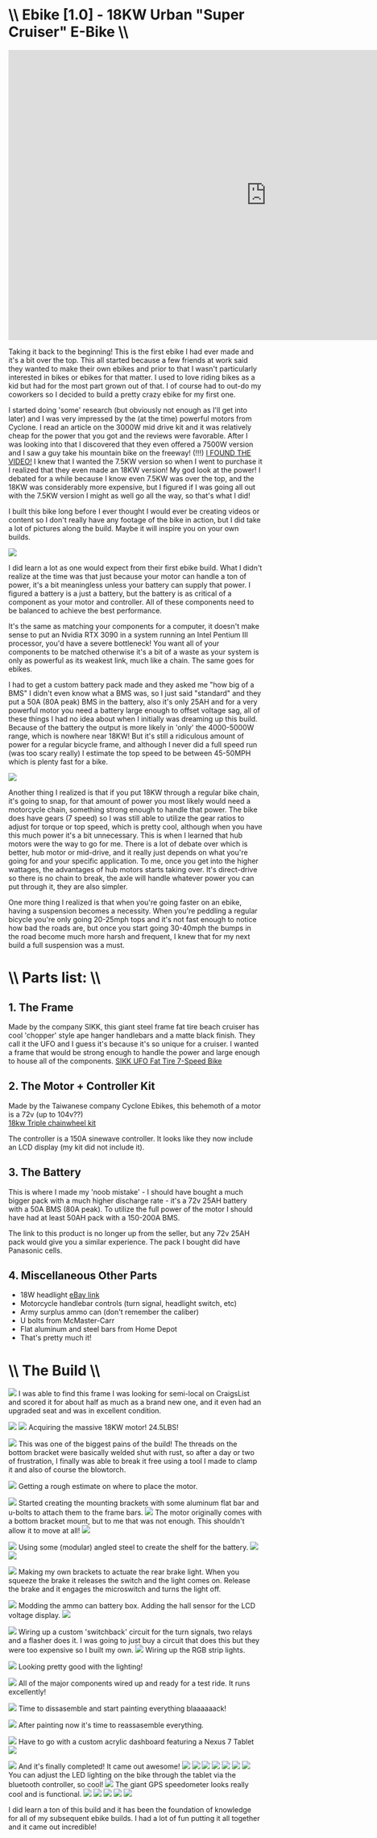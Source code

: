 # \\\ Ebike [1.0] - 18KW Urban "Super Cruiser" E-Bike \\\

<div class="video-container"><iframe width="1024" height="576" src="https://www.youtube.com/embed/LQ9pEd45NAE" title="YouTube video player" frameborder="0" allow="accelerometer; autoplay; clipboard-write; encrypted-media; gyroscope; picture-in-picture" allowfullscreen></iframe></div>

Taking it back to the beginning! This is the first ebike I had ever made and it's a bit over the top. This all started because a few friends at work said they wanted to make their own ebikes and prior to that I wasn't particularly interested in bikes or ebikes for that matter. I used to love riding bikes as a kid but had for the most part grown out of that. I of course had to out-do my coworkers so I decided to build a pretty crazy ebike for my first one. 

I started doing 'some' research (but obviously not enough as I'll get into later) and I was very impressed by the (at the time) powerful motors from Cyclone. I read an article on the 3000W mid drive kit and it was relatively cheap for the power that you got and the reviews were favorable. After I was looking into that I discovered that they even offered a 7500W version and I saw a guy take his mountain bike on the freeway! (!!!) [I FOUND THE VIDEO!](https://www.youtube.com/watch?v=C4WnVu2ktz4) I knew that I wanted the 7.5KW version so when I went to purchase it I realized that they even made an 18KW version! My god look at the power! I debated for a while because I know even 7.5KW was over the top, and the 18KW was considerably more expensive, but I figured if I was going all out with the 7.5KW version I might as well go all the way, so that's what I did!   
  
I built this bike long before I ever thought I would ever be creating videos or content so I don't really have any footage of the bike in action, but I did take a lot of pictures along the build. Maybe it will inspire you on your own builds. 

![](ebike1.jpg)

I did learn a lot as one would expect from their first ebike build. What I didn't realize at the time was that just because your motor can handle a ton of power, it's a bit meaningless unless your battery can supply that power. I figured a battery is a just a battery, but the battery is as critical of a component as your motor and controller. All of these components need to be balanced to achieve the best performance. 

It's the same as matching your components for a computer, it doesn't make sense to put an Nvidia RTX 3090 in a system running an Intel Pentium III processor, you'd have a severe bottleneck! You want all of your components to be matched otherwise it's a bit of a waste as your system is only as powerful as its weakest link, much like a chain. The same goes for ebikes. 

I had to get a custom battery pack made and they asked me "how big of a BMS" I didn't even know what a BMS was, so I just said "standard" and they put a 50A (80A peak) BMS in the battery, also it's only 25AH and for a very powerful motor you need a battery large enough to offset voltage sag, all of these things I had no idea about when I initially was dreaming up this build. Because of the battery the output is more likely in 'only' the 4000-5000W range, which is nowhere near 18KW! But it's still a ridiculous amount of power for a regular bicycle frame, and although I never did a full speed run (was too scary really) I estimate the top speed to be between 45-50MPH which is plenty fast for a bike. 

![](ebike4.jpg)

Another thing I realized is that if you put 18KW through a regular bike chain, it's going to snap, for that amount of power you most likely would need a motorcycle chain, something strong enough to handle that power. The bike does have gears (7 speed) so I was still able to utilize the gear ratios to adjust for torque or top speed, which is pretty cool, although when you have this much power it's a bit unnecessary. This is when I learned that hub motors were the way to go for me. There is a lot of debate over which is better, hub motor or mid-drive, and it really just depends on what you're going for and your specific application. To me, once you get into the higher wattages, the advantages of hub motors starts taking over. It's direct-drive so there is no chain to break, the axle will handle whatever power you can put through it, they are also simpler. 

One more thing I realized is that when you're going faster on an ebike, having a suspension becomes a necessity. When you're peddling a regular bicycle you're only going 20-25mph tops and it's not fast enough to notice how bad the roads are, but once you start going 30-40mph the bumps in the road become much more harsh and frequent, I knew that for my next build a full suspension was a must. 


# \\\ Parts list: \\\  
  
## 1. The Frame

Made by the company SIKK, this giant steel frame fat tire beach cruiser has cool 'chopper' style ape hanger handlebars and a matte black finish. They call it the UFO and I guess it's because it's so unique for a cruiser. I wanted a frame that would be strong enough to handle the power and large enough to house all of the components. 
[SIKK UFO Fat Tire 7-Speed Bike](https://sikk.com/sikk-ufo-7-speed-fat-tire)


## 2. The Motor + Controller Kit

Made by the Taiwanese company Cyclone Ebikes, this behemoth of a motor is a 72v (up to 104v??)  
[18kw Triple chainwheel kit](https://www.cyclone-tw.com/product/6/data/23)

The controller is a 150A sinewave controller. It looks like they now include an LCD display (my kit did not include it). 
 

## 3. The Battery  
  
This is where I made my 'noob mistake' - I should have bought a much bigger pack with a much higher discharge rate - it's a 72v 25AH battery with a 50A BMS (80A peak). To utilize the full power of the motor I should have had at least 50AH pack with a 150-200A BMS. 

The link to this product is no longer up from the seller, but any 72v 25AH pack would give you a similar experience. The pack I bought did have Panasonic cells. 

## 4. Miscellaneous Other Parts
- 18W headlight [eBay link](https://www.ebay.com/itm/143332718400?hash=item215f4bb740:g:LZQAAOSwBGNhG3DW)
- Motorcycle handlebar controls (turn signal, headlight switch, etc)
- Army surplus ammo can (don't remember the caliber) 
- U bolts from McMaster-Carr
- Flat aluminum and steel bars from Home Depot
- That's pretty much it! 
  

# \\\ The Build \\\
  
![](frame.jpg)
I was able to find this frame I was looking for semi-local on CraigsList and scored it for about half as much as a brand new one, and it even had an upgraded seat and was in excellent condition. 

![](motor1.jpg)
![](motor2.jpg)
Acquiring the massive 18KW motor! 24.5LBS! 

![](bottombracket.jpg)
This was one of the biggest pains of the build! The threads on the bottom bracket were basically welded shut with rust, so after a day or two of frustration, I finally was able to break it free using a tool I made to clamp it and also of course the blowtorch.

![](placement.jpg)
Getting a rough estimate on where to place the motor. 

![](mount1.jpg)
Started creating the mounting brackets with some aluminum flat bar and u-bolts to attach them to the frame bars. 
![](mount2.jpg)
The motor originally comes with a bottom bracket mount, but to me that was not enough. This shouldn't allow it to move at all! 
![](mount3.jpg)

![](battery1.jpg)
Using some (modular) angled steel to create the shelf for the battery. 
![](battery2.jpg)
![](battery3.jpg)

![](brake.jpg)
Making my own brackets to actuate the rear brake light. When you squeeze the brake it releases the switch and the light comes on. Release the brake and it engages the microswitch and turns the light off. 

![](batterybox1.jpg)
Modding the ammo can battery box. Adding the hall sensor for the LCD voltage display. 
![](batterybox2.jpg)

![](wiring.jpg)
Wiring up a custom 'switchback' circuit for the turn signals, two relays and a flasher does it. I was going to just buy a circuit that does this but they were too expensive so I built my own. 
![](wiringled.jpg)
Wiring up the RGB strip lights. 

![](leds.jpg)
Looking pretty good with the lighting! 

![](test.jpg)
All of the major components wired up and ready for a test ride. It runs excellently!

![](paint.jpg)
Time to dissasemble and start painting everything blaaaaaack!

![](reassemble.jpg)
After painting now it's time to reassasemble everything. 

![](dash1.jpg)
Have to go with a custom acrylic dashboard featuring a Nexus 7 Tablet
![](dash2.jpg)

![](ebike1.jpg)
And it's finally completed! It came out awesome!
![](ebike2.jpg)
![](ebike3.jpg)
![](ebike4.jpg)
![](ebike5.jpg)
![](ebike6.jpg)
![](ebike7.jpg)
![](ebike8.jpg)
You can adjust the LED lighting on the bike through the tablet via the bluetooth controller, so cool! 
![](ebike9.jpg)
The giant GPS speedometer looks really cool and is functional.
![](ebike10.jpg)
![](ebike11.jpg)
![](ebike12.jpg)
![](ebike13.jpg)
![](ebike14.jpg)

I did learn a ton of this build and it has been the foundation of knowledge for all of my subsequent ebike builds. I had a lot of fun putting it all together and it came out incredible! 

